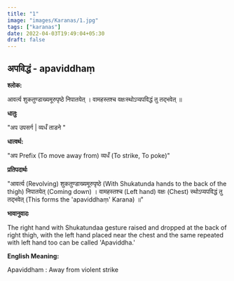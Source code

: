 ```yaml
---
title: "1"
image: "images/Karanas/1.jpg"
tags: ["karanas"]
date: 2022-04-03T19:49:04+05:30
draft: false
---
```


## अपविद्धं - apaviddhaṃ

**श्लोक:**

आवर्त्य शुकतुण्डाख्यमूरुपृष्ठे निपातयेत् । वामहस्तश्च वक्षःस्थोऽप्यपविद्धं तु तद्भवेत् ॥ 

**धातुः**

"अप उपसर्ग |
व्यधँ ताडने "

**धात्वर्थ:**

"अप Prefix (To move away from)
व्यधँ (To strike, To poke)"


**प्रतिपदार्थः**

"आवर्त्य (Revolving) शुकतुण्डाख्यमूरुपृष्ठे (With Shukatunda hands to the back of the thigh) निपातयेत् (Coming down) । 
वामहस्तश्च (Left hand) वक्षः (Chest) स्थोऽप्यपविद्धं तु तद्भवेत् (This forms the 'apaviddhaṃ' Karana) ॥"

**भावानुवादः**

The right hand with Shukatundaa gesture raised and dropped at the back of right thigh, with the left hand placed near the chest and the same repeated with left hand too can be called 'Apaviddha.'

**English Meaning:**

Apaviddham : Away from violent strike
